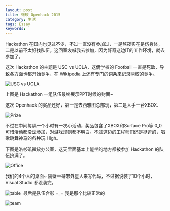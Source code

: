 ```yaml
---
layout: post
title: 微软 Openhack 2015
category: 生活
tags: Essay
keywords:
---
```


Hackathon 在国内也见过不少，不过一直没有参加过，一是熬夜实在是伤身体，二是以前不太好找队伍。这回室友喊我去参加，因为好奇这边IT的工作环境，就去参加了。

这次 Hackathon 的主题是 USC vs UCLA，这俩学校的 Football 一直是死敌，导致各方面也都开始竞争，在 [Wikipedia](http://en.wikipedia.org/wiki/UCLA–USC_rivalry) 上还有专门的词条来记录两校的竞争。

![USC vs UCLA](http://imgs.wangyan.name/life-openhack-usc-vs-ucla.png)

上图是 Hackathon 一组队伍最终展示PPT时候的封面~

这次 Openhack 的奖品还好，第一是去西雅图总部玩，第二是人手一台XBOX.

![Prize](http://imgs.wangyan.name/life-openhack-prize.png)

不过在中间每隔一个小时有一次小活动，奖品包含了XBOX和Surface Pro等 0_0 可惜活动都没法参加，对游戏规则都不明白。不过这边的工程师们还是挺逗的，唱歌跳舞神马的各种玩 High。

下图是洛杉矶微软办公室，这天里面基本上能坐的地方都被参加 Hackathon 的队伍挤满了。

![Office](http://imgs.wangyan.name/life-openhack-microsoft-office.png)

我们的4个人的桌面~ 隔壁一哥带外星人来写代码，不过据说装了10个小时，Visual Studio 都没装完。

![table](http://imgs.wangyan.name/life-openhack-table.png)
 最后是队伍合影 =_= 我是那个比较正常的

![team](http://imgs.wangyan.name/life-openhack-team.png)
